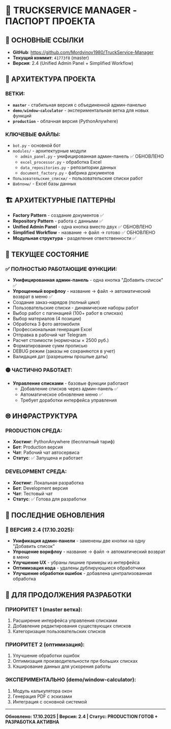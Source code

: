 # 🎯 TRUCKSERVICE MANAGER - ПАСПОРТ ПРОЕКТА

## 🔗 ОСНОВНЫЕ ССЫЛКИ
- **GitHub**: https://github.com/Mordvinov1980/TruckService-Manager
- **Текущий коммит**: `41773f8` (master) 
- **Версия**: 2.4 (Unified Admin Panel + Simplified Workflow)

## 📁 АРХИТЕКТУРА ПРОЕКТА

### ВЕТКИ:
- **`master`** - стабильная версия с объединенной админ-панелью
- **`demo/window-calculator`** - экспериментальная ветка для новых функций
- **`production`** - облачная версия (PythonAnywhere)

### КЛЮЧЕВЫЕ ФАЙЛЫ:
- `bot.py` - основной бот
- `modules/` - архитектурные модули
  - `admin_panel.py` - унифицированная админ-панель ✅ ОБНОВЛЕНО
  - `excel_processor.py` - обработка Excel
  - `data_repositories.py` - репозитории данных  
  - `document_factory.py` - фабрика документов
- `Пользовательские_списки/` - пользовательские списки работ
- `Шаблоны/` - Excel базы данных

## 🏗️ АРХИТЕКТУРНЫЕ ПАТТЕРНЫ
- **Factory Pattern** - создание документов ✅
- **Repository Pattern** - работа с данными ✅  
- **Unified Admin Panel** - одна кнопка вместо двух ✅ ОБНОВЛЕНО
- **Simplified Workflow** - название → файл → готово ✅ ОБНОВЛЕНО
- **Модульная структура** - разделение ответственности ✅

## 🎯 ТЕКУЩЕЕ СОСТОЯНИЕ

### ✅ ПОЛНОСТЬЮ РАБОТАЮЩИЕ ФУНКЦИИ:
- **Унифицированная админ-панель** - одна кнопка "Добавить список" ✅
- **Упрощенный воркфлоу** - название → файл → автоматический возврат в меню ✅
- Создание заказ-нарядов (полный цикл)
- Пользовательские списки - динамические наборы работ
- Выбор работ с пагинацией (100+ работ в списках)
- Выбор материалов (4 позиции)
- Обработка 3 фото автомобиля
- Профессиональная генерация Excel
- Отправка в рабочий чат Telegram
- Расчет стоимости (нормочасы × 2500 руб.)
- Форматирование сумм прописью
- DEBUG режим (заказы не сохраняются в учет)
- Валидация дат (разрешены прошлые даты)

### 🟡 ЧАСТИЧНО РАБОТАЕТ:
- **Управление списками** - базовые функции работают
  - Добавление списков через админ-панель ✅
  - Автоматическое обновление меню ✅
  - Требует доработки интерфейса управления

## 🌐 ИНФРАСТРУКТУРА

### PRODUCTION СРЕДА:
- **Хостинг**: PythonAnywhere (бесплатный тариф)
- **Бот**: Production версия
- **Чат**: Рабочий чат автосервиса
- **Статус**: ✅ Запущена и работает

### DEVELOPMENT СРЕДА:
- **Хостинг**: Локальная разработка
- **Бот**: Development версия  
- **Чат**: Тестовый чат
- **Статус**: ✅ Готова для разработки

## 🚀 ПОСЛЕДНИЕ ОБНОВЛЕНИЯ

### 🔄 ВЕРСИЯ 2.4 (17.10.2025):
- **Унификация админ-панели** - заменены две кнопки на одну "Добавить список"
- **Упрощение воркфлоу** - название → файл → автоматический возврат в меню
- **Улучшение UX** - убраны лишние примеры из интерфейса
- **Оптимизация кода** - удалены дублирующиеся обработчики
- **Улучшение обработки ошибок** - добавлена централизованная обработка

## 🎯 ДЛЯ ПРОДОЛЖЕНИЯ РАЗРАБОТКИ

### ПРИОРИТЕТ 1 (master ветка):
1. Расширение интерфейса управления списками
2. Добавление редактирования существующих списков
3. Категоризация пользовательских списков

### ПРИОРИТЕТ 2 (оптимизация):
1. Улучшение обработки ошибок
2. Оптимизация производительности при больших списках
3. Кэширование данных для ускорения работы

### ЭКСПЕРИМЕНТАЛЬНО (demo/window-calculator):
1. Модуль калькулятора окон
2. Генерация PDF с эскизами
3. Интеграция с основной системой

---
**Обновлено: 17.10.2025 | Версия: 2.4 | Статус: PRODUCTION ГОТОВ + РАЗРАБОТКА АКТИВНА**